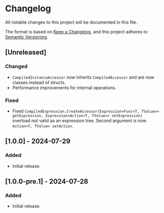# Changelog

All notable changes to this project will be documented in this file.

The format is based on [Keep a Changelog](https://keepachangelog.com/en/1.1.0/),
and this project adheres to [Semantic Versioning](https://semver.org/spec/v2.0.0.html).

## [Unreleased]
### Changed
- `CompiledInstanceAccessor` now inherits `CompiledAccessor` and are now classes instead of structs.
- Performance improvements for internal operations.
### Fixed
- Fixed `CompiledExpression.CreateAccessor(Expression<Func<T, TValue>> getExpression, Expression<Action<T, TValue>> setExpression)` overload not valid as an expression tree. Second argument is now `Action<T, TValue> setAction`.

## [1.0.0] - 2024-07-29
### Added
- Initial release.

## [1.0.0-pre.1] - 2024-07-28
### Added
- Initial release.
